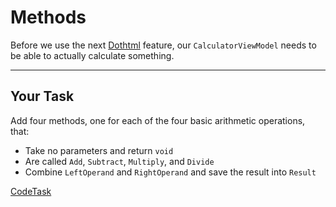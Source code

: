 # Methods

Before we use the next [Dothtml] feature, our `CalculatorViewModel` needs to be able to actually calculate something.

---

## Your Task

Add four methods, one for each of the four basic arithmetic operations, that:

- Take no parameters and return `void`
- Are called `Add`, `Subtract`, `Multiply`, and `Divide`
- Combine `LeftOperand` and `RightOperand` and save the result into `Result`

[dothtml]: https://www.dotvvm.com/docs/tutorials/basics-first-page

[CodeTask](/resources/principles/viewmodel_methods.csharp.csx)